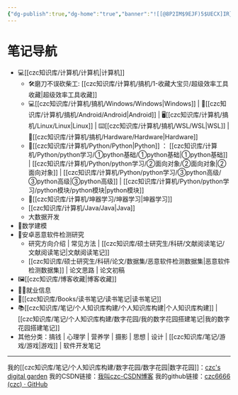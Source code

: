 ```yaml
---
{"dg-publish":true,"dg-home":"true","banner":"![[@8P2IM$9EJF)5$UECX]IR}T_tmb.jpg]]","permalink":"/主页/","tags":["gardenEntry"],"dgPassFrontmatter":true,"created":"2024-12-07T17:00:18.400+08:00","updated":"2024-12-09T20:44:49.044+08:00"}
---
```





# 笔记导航
- 💻[[czc知识库/计算机/计算机\|计算机]] 
	- 🛠️磨刀不误砍柴工: [[czc知识库/计算机/搞机/1-收藏大宝贝/超级效率工具收藏\|超级效率工具收藏]]
	- 💻[[czc知识库/计算机/搞机/Windows/Windows\|Windows]]  |  📱[[czc知识库/计算机/搞机/Android/Android\|Android]]  |  🖥️[[czc知识库/计算机/搞机/Linux/Linux\|Linux]]  |  ⌨️[[czc知识库/计算机/搞机/WSL/WSL\|WSL]]  |  🔧[[czc知识库/计算机/搞机/Hardware/Hardware\|Hardware]]
	- 🐍[[czc知识库/计算机/Python/Python\|Python]] ： [[czc知识库/计算机/Python/python学习/①python基础/①python基础\|①python基础]]  |  [[czc知识库/计算机/Python/python学习/②面向对象/②面向对象\|②面向对象]]  |  [[czc知识库/计算机/Python/python学习/③python高级/③python高级\|③python高级]]  |  [[czc知识库/计算机/Python/python学习/python模块/python模块\|python模块]]
	- 🐓[[czc知识库/计算机/坤器学习/坤器学习\|坤器学习]]
	- [[czc知识库/计算机/Java/Java\|Java]]
	- 大数据开发
- 🔢数学建模
- 📲安卓恶意软件检测研究 
	- 研究方向介绍  |  常见方法  |  [[czc知识库/硕士研究生/科研/文献阅读笔记/文献阅读笔记\|文献阅读笔记]]
	- [[czc知识库/硕士研究生/科研/论文/数据集/恶意软件检测数据集\|恶意软件检测数据集]]  |  论文思路  |  论文初稿
- 🖼️[[czc知识库/博客收藏\|博客收藏]]
- 🐄🐎就业信息
- 📖[[czc知识库/Books/读书笔记/读书笔记\|读书笔记]]
- 📚[[czc知识库/笔记/个人知识库构建/个人知识库构建\|个人知识库构建]]  |  [[czc知识库/笔记/个人知识库构建/数字花园/我的数字花园搭建笔记\|我的数字花园搭建笔记]]
- 其他分类：搞钱  |  心理学  |  营养学  |  摄影  |  思想  |  设计  |  [[czc知识库/笔记/游戏/游戏\|游戏]]  |  软件开发笔记







---
我的[[czc知识库/笔记/个人知识库构建/数字花园/数字花园\|数字花园]]：[czc's digital garden](https://czc-dg.netlify.app/)
我的CSDN链接：[我叫czc-CSDN博客](https://blog.csdn.net/qq_25177949?type=blog)
我的github链接：[czc6666 (czc) · GitHub](https://github.com/czc6666)
